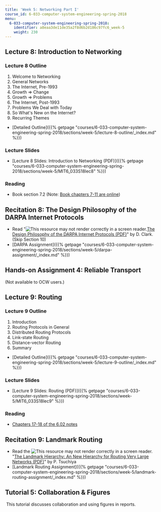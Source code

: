 ```yaml
---
title: 'Week 5: Networking Part I'
course_id: 6-033-computer-system-engineering-spring-2018
menu:
  6-033-computer-system-engineering-spring-2018:
    identifier: a8eaa3de11de35a2f8d6b2d186c97fc6_week-5
    weight: 230
---
```

Lecture 8: Introduction to Networking
-------------------------------------

### Lecture 8 Outline

1.  Welcome to Networking
2.  General Networks
3.  The Internet, Pre-1993
4.  Growth => Change
5.  Growth => Problems
6.  The Internet, Post-1993
7.  Problems We Deal with Today
8.  So What's New on the Internet?
9.  Recurring Themes

*   [Detailed Outline]({{% getpage "courses/6-033-computer-system-engineering-spring-2018/sections/week-5/lecture-8-outline/_index.md" %}})

### Lecture Slides

*   [Lecture 8 Slides: Introduction to Networking (PDF)]({{% getpage "courses/6-033-computer-system-engineering-spring-2018/sections/week-5/MIT6_033S18lec8" %}})

### Reading

*   Book section 7.2 (Note: [Book chapters 7-11 are online](./resolveuid/b4e8d5a90bdf6cd9d3f9716855fa7b12))

Recitation 8: The Design Philosophy of the DARPA Internet Protocols
-------------------------------------------------------------------

*   Read "![This resource may not render correctly in a screen reader.](/images/inacessible.gif)[The Design Philosophy of the DARPA Internet Protocols (PDF)](http://ccr.sigcomm.org/archive/1995/jan95/ccr-9501-clark.pdf)" by D. Clark. (Skip Section 10)
*   [DARPA Assignment]({{% getpage "courses/6-033-computer-system-engineering-spring-2018/sections/week-5/darpa-assignment/_index.md" %}})

Hands-on Assignment 4: Reliable Transport
-----------------------------------------

(Not available to OCW users.)

Lecture 9: Routing
------------------

### Lecture 9 Outline

1.  Introduction
2.  Routing Protocols in General
3.  Distributed Routing Protocols
4.  Link-state Routing
5.  Distance-vector Routing
6.  Summary

*   [Detailed Outline]({{% getpage "courses/6-033-computer-system-engineering-spring-2018/sections/week-5/lecture-9-outline/_index.md" %}})

### Lecture Slides

*   [Lecture 9 Slides: Routing (PDF)]({{% getpage "courses/6-033-computer-system-engineering-spring-2018/sections/week-5/MIT6_033S18lec9" %}})

### Reading

*   [Chapters 17-18 of the 6.02 notes](./resolveuid/43bcc3e8ea29e5d6f9ca9dfe5f636a71)

Recitation 9: Landmark Routing
------------------------------

*   Read the ![This resource may not render correctly in a screen reader.](/images/inacessible.gif)"[The Landmark Hierarchy: An New Hierarchy for Routing Very Large Networks (PDF)](http://www.cs.cornell.edu/people/francis/p35-tsuchiya.pdf)" by P. Tsuchiya
*   [Landmark Routing Assignment]({{% getpage "courses/6-033-computer-system-engineering-spring-2018/sections/week-5/landmark-routing-assignment/_index.md" %}})

Tutorial 5: Collaboration & Figures
-----------------------------------

 This tutorial discusses collaboration and using figures in reports.
